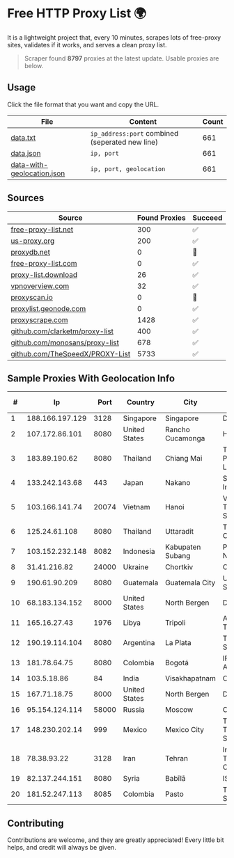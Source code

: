 
# Free HTTP Proxy List 🌍

It is a lightweight project that, every 10 minutes, scrapes lots of free-proxy sites, validates if it works, and serves a clean proxy list.


> Scraper found **8797** proxies at the latest update. Usable proxies are below.

## Usage

Click the file format that you want and copy the URL.


|File|Content|Count|
|----|-------|-----|
|[data.txt](https://raw.githubusercontent.com/themiralay/Proxy-List-World/master/data.txt)|`ip_address:port` combined (seperated new line)|661|
|[data.json](https://raw.githubusercontent.com/themiralay/Proxy-List-World/master/data.json)|`ip, port`|661|
|[data-with-geolocation.json](https://raw.githubusercontent.com/themiralay/Proxy-List-World/master/data-with-geolocation.json)|`ip, port, geolocation`|661|

## Sources

|Source|Found Proxies|Succeed|
|------|-------------|-------|
|[free-proxy-list.net](https://free-proxy-list.net)|300|✅|
|[us-proxy.org](https://www.us-proxy.org)|200|✅|
|[proxydb.net](http://proxydb.net)|0|🚫|
|[free-proxy-list.com](https://free-proxy-list.com/?page=&port=&type%5B%5D=http&type%5B%5D=https&up_time=0&search=Search)|0|✅|
|[proxy-list.download](https://www.proxy-list.download/HTTP)|26|✅|
|[vpnoverview.com](https://vpnoverview.com/privacy/anonymous-browsing/free-proxy-servers)|32|✅|
|[proxyscan.io](https://www.proxyscan.io)|0|🚫|
|[proxylist.geonode.com](https://proxylist.geonode.com/api/proxy-list?limit=300&page=1&sort_by=lastChecked&sort_type=desc&protocols=http,https)|0|✅|
|[proxyscrape.com](https://api.proxyscrape.com/v2/?request=displayproxies&protocol=http&timeout=10000&country=all&ssl=all&anonymity=all)|1428|✅|
|[github.com/clarketm/proxy-list](https://raw.githubusercontent.com/clarketm/proxy-list/master/proxy-list-raw.txt)|400|✅|
|[github.com/monosans/proxy-list](https://raw.githubusercontent.com/monosans/proxy-list/main/proxies/http.txt)|678|✅|
|[github.com/TheSpeedX/PROXY-List](https://raw.githubusercontent.com/TheSpeedX/PROXY-List/master/http.txt)|5733|✅|


## Sample Proxies With Geolocation Info

|#|Ip|Port|Country|City|Internet Service Provider|
|-|--|----|-------|----|-------------------------|
|1|188.166.197.129|3128|Singapore|Singapore|DigitalOcean, LLC|
|2|107.172.86.101|8080|United States|Rancho Cucamonga|HostPapa|
|3|183.89.190.62|8080|Thailand|Chiang Mai|Triple T Broadband Public Company Limited|
|4|133.242.143.68|443|Japan|Nakano|SAKURA Internet Inc.|
|5|103.166.141.74|20074|Vietnam|Hanoi|Viet NAM Cloud Technology Joint Stock Company|
|6|125.24.61.108|8080|Thailand|Uttaradit|TOT Public Company Limited|
|7|103.152.232.148|8082|Indonesia|Kabupaten Subang|PT Kingpolah Network Solutions|
|8|31.41.216.82|24000|Ukraine|Chortkiv|ON-LINE Ltd|
|9|190.61.90.209|8080|Guatemala|Guatemala City|UFINET Guatemala S. A|
|10|68.183.134.152|8000|United States|North Bergen|DigitalOcean, LLC|
|11|165.16.27.43|1976|Libya|Tripoli|Aljeel Aljadeed For Technology|
|12|190.19.114.104|8080|Argentina|La Plata|Telecom Argentina S.A|
|13|181.78.64.75|8080|Colombia|Bogotá|IFX Networks Argentina S.R.L|
|14|103.5.18.86|84|India|Visakhapatnam|CityOnline|
|15|167.71.18.75|8000|United States|North Bergen|DigitalOcean, LLC|
|16|95.154.124.114|58000|Russia|Moscow|Octopusnet LTD|
|17|148.230.202.14|999|Mexico|Mexico City|Total Play Telecomunicaciones SA De CV|
|18|78.38.93.22|3128|Iran|Tehran|Iran Telecommunication Company PJS|
|19|82.137.244.151|8080|Syria|Babīlā|ISP-TARASSUL|
|20|181.52.247.113|8085|Colombia|Pasto|Telmex Colombia S.A.|



## Contributing

Contributions are welcome, and they are greatly appreciated! Every
little bit helps, and credit will always be given.

